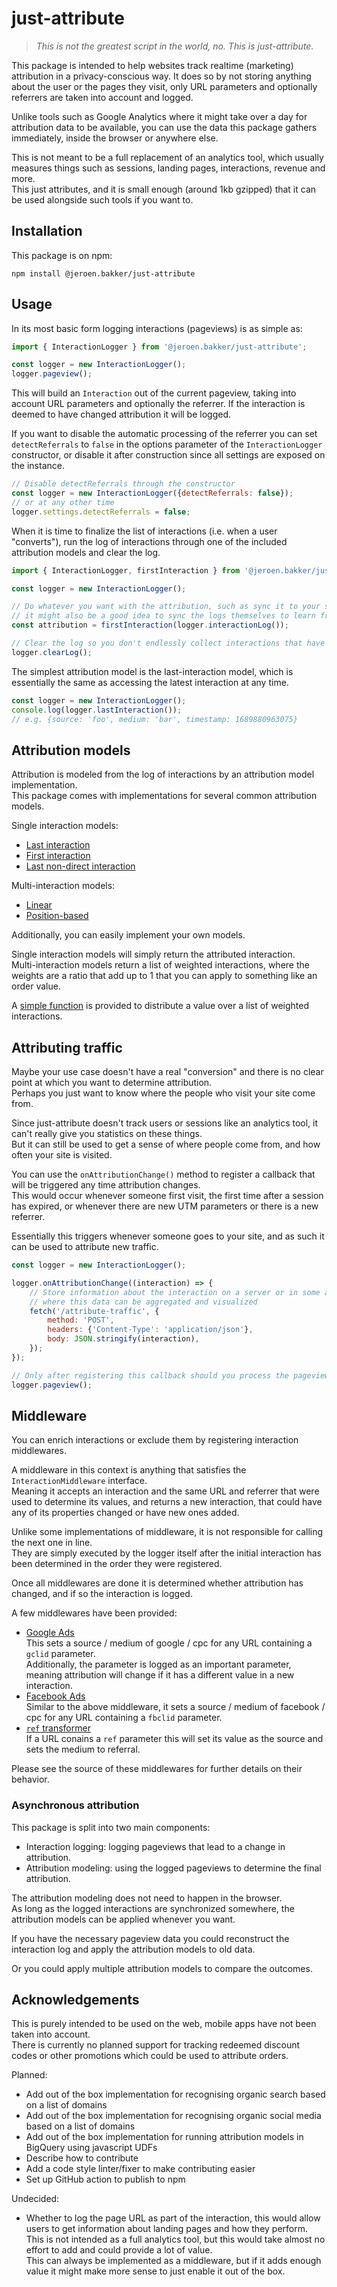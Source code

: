 # just-attribute

> _This is not the greatest script in the world, no. This is just-attribute._

This package is intended to help websites track realtime (marketing) attribution in a privacy-conscious way.
It does so by not storing anything about the user or the pages they visit,
only URL parameters and optionally referrers are taken into account and logged.

Unlike tools such as Google Analytics where it might take over a day for attribution data to be available,
you can use the data this package gathers immediately, inside the browser or anywhere else.

This is not meant to be a full replacement of an analytics tool, 
which usually measures things such as sessions, landing pages, interactions, revenue and more.  
This just attributes, and it is small enough (around 1kb gzipped) that it can be used alongside such tools if you want to.

## Installation

This package is on npm:

```shell
npm install @jeroen.bakker/just-attribute
```

## Usage

In its most basic form logging interactions (pageviews) is as simple as:

```javascript
import { InteractionLogger } from '@jeroen.bakker/just-attribute';

const logger = new InteractionLogger();
logger.pageview();
```

This will build an `Interaction` out of the current pageview, taking into account URL parameters and optionally the referrer.
If the interaction is deemed to have changed attribution it will be logged.

If you want to disable the automatic processing of the referrer you can set `detectReferrals` to `false`
in the options parameter of the `InteractionLogger` constructor, 
or disable it after construction since all settings are exposed on the instance.

```javascript
// Disable detectReferrals through the constructor
const logger = new InteractionLogger({detectReferrals: false});
// or at any other time
logger.settings.detectReferrals = false;
```

When it is time to finalize the list of interactions (i.e. when a user "converts"),
run the log of interactions through one of the included attribution models and clear the log.

```javascript
import { InteractionLogger, firstInteraction } from '@jeroen.bakker/just-attribute';

const logger = new InteractionLogger();

// Do whatever you want with the attribution, such as sync it to your server
// it might also be a good idea to sync the logs themselves to learn from them or to debug attribution
const attribution = firstInteraction(logger.interactionLog());

// Clear the log so you don't endlessly collect interactions that have already been attributed
logger.clearLog();
```

The simplest attribution model is the last-interaction model, 
which is essentially the same as accessing the latest interaction at any time.

```javascript
const logger = new InteractionLogger();
console.log(logger.lastInteraction());
// e.g. {source: 'foo', medium: 'bar', timestamp: 1689880963075}
```

[//]: # (todo: mention the configuration of session expirations)

## Attribution models

Attribution is modeled from the log of interactions by an attribution model implementation.  
This package comes with implementations for several common attribution models.

Single interaction models:
* [Last interaction](src/AttributionModels/LastInteraction.ts)
* [First interaction](src/AttributionModels/FirstInteraction.ts)
* [Last non-direct interaction](src/AttributionModels/LastNonDirectInteraction.ts)

Multi-interaction models:
* [Linear](src/AttributionModels/Linear.ts)
* [Position-based](src/AttributionModels/PositionBased.ts)

Additionally, you can easily implement your own models.

Single interaction models will simply return the attributed interaction.  
Multi-interaction models return a list of weighted interactions, where the weights are a ratio that add up to 1 
that you can apply to something like an order value.

A [simple function](src/distributeValue.ts) is provided to distribute a value over a list of weighted interactions.

## Attributing traffic

Maybe your use case doesn't have a real "conversion" and there is no clear point at which you want to determine attribution.  
Perhaps you just want to know where the people who visit your site come from.

Since just-attribute doesn't track users or sessions like an analytics tool, it can't really give you statistics on these things.  
But it can still be used to get a sense of where people come from, and how often your site is visited.

You can use the `onAttributionChange()` method to register a callback that will be triggered any time attribution changes.  
This would occur whenever someone first visit, the first time after a session has expired, 
or whenever there are new UTM parameters or there is a new referrer.

Essentially this triggers whenever someone goes to your site, and as such it can be used to attribute new traffic.

```javascript
const logger = new InteractionLogger();

logger.onAttributionChange((interaction) => {
    // Store information about the interaction on a server or in some analytics tool
    // where this data can be aggregated and visualized
    fetch('/attribute-traffic', {
        method: 'POST',
        headers: {'Content-Type': 'application/json'},
        body: JSON.stringify(interaction),
    });
});

// Only after registering this callback should you process the pageview
logger.pageview();
```

## Middleware

You can enrich interactions or exclude them by registering interaction middlewares.

A middleware in this context is anything that satisfies the `InteractionMiddleware` interface.  
Meaning it accepts an interaction and the same URL and referrer that were used to determine its values, 
and returns a new interaction, that could have any of its properties changed or have new ones added.

Unlike some implementations of middleware, it is not responsible for calling the next one in line.  
They are simply executed by the logger itself after the initial interaction has been determined in the order they were registered.

Once all middlewares are done it is determined whether attribution has changed, and if so the interaction is logged.

A few middlewares have been provided:
* [Google Ads](src/InteractionMiddlewares/GoogleAds.ts)  
  This sets a source / medium of google / cpc for any URL containing a `gclid` parameter.  
  Additionally, the parameter is logged as an important parameter, meaning attribution will change if it has a different value in a new interaction.
* [Facebook Ads](src/InteractionMiddlewares/FacebookAds.ts)  
  Similar to the above middleware, it sets a source / medium of facebook / cpc for any URL containing a `fbclid` parameter.
* [`ref` transformer](src/InteractionMiddlewares/Ref.ts)  
  If a URL conains a `ref` parameter this will set its value as the source and sets the medium to referral.

Please see the source of these middlewares for further details on their behavior.

### Asynchronous attribution

This package is split into two main components:
* Interaction logging: logging pageviews that lead to a change in attribution.
* Attribution modeling: using the logged pageviews to determine the final attribution.

The attribution modeling does not need to happen in the browser.  
As long as the logged interactions are synchronized somewhere, the attribution models can be applied whenever you want.

If you have the necessary pageview data you could reconstruct the interaction log and apply the attribution models to old data.

Or you could apply multiple attribution models to compare the outcomes.

## Acknowledgements

This is purely intended to be used on the web, mobile apps have not been taken into account.  
There is currently no planned support for tracking redeemed discount codes or other promotions which could be used to attribute orders.

Planned:  
- Add out of the box implementation for recognising organic search based on a list of domains
- Add out of the box implementation for recognising organic social media based on a list of domains
- Add out of the box implementation for running attribution models in BigQuery using javascript UDFs
- Describe how to contribute
- Add a code style linter/fixer to make contributing easier
- Set up GitHub action to publish to npm

Undecided:
- Whether to log the page URL as part of the interaction, this would allow users to get information about landing pages and how they perform.  
  This is not intended as a full analytics tool, but this would take almost no effort to add and could provide a lot of value.  
  This can always be implemented as a middleware, but if it adds enough value it might make more sense to just enable it out of the box.
